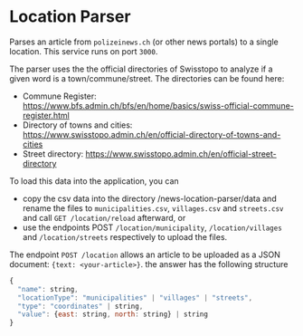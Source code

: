 # Location Parser

Parses an article from `polizeinews.ch` (or other news portals) to a single location.
This service runs on port `3000`.

The parser uses the the official directories of Swisstopo to analyze if a given word is a town/commune/street.
The directories can be found here:
- Commune Register: https://www.bfs.admin.ch/bfs/en/home/basics/swiss-official-commune-register.html
- Directory of towns and cities: https://www.swisstopo.admin.ch/en/official-directory-of-towns-and-cities
- Street directory: https://www.swisstopo.admin.ch/en/official-street-directory

To load this data into the application, you can
- copy the csv data into the directory /news-location-parser/data and rename the files to `municipalities.csv`, `villages.csv`
and `streets.csv` and call `GET /location/reload` afterward, or
- use the endpoints POST `/location/municipality`, `/location/villages` and `/location/streets` respectively to upload the files.  

The endpoint `POST /location` allows an article to be uploaded as a JSON document: `{text: <your-article>}`.
the answer has the following structure
```js
{
  "name": string,
  "locationType": "municipalities" | "villages" | "streets",
  "type": "coordinates" | string,
  "value": {east: string, north: string} | string
}
```


